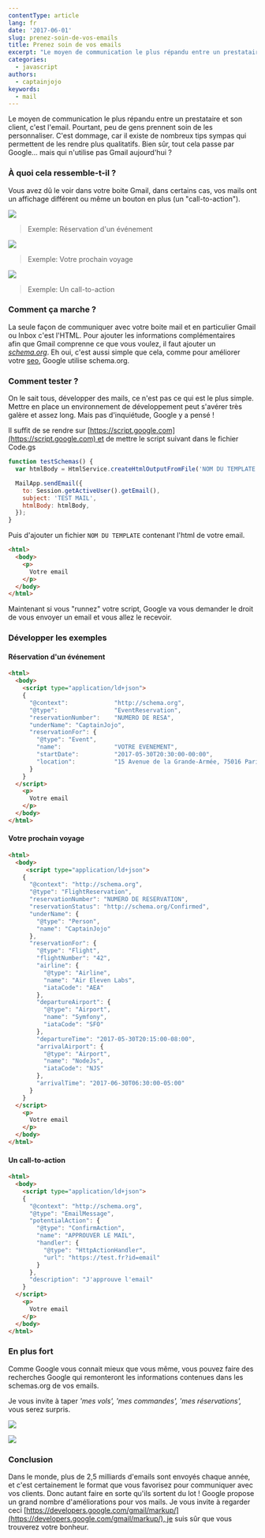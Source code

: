 ```yaml
---
contentType: article
lang: fr
date: '2017-06-01'
slug: prenez-soin-de-vos-emails
title: Prenez soin de vos emails
excerpt: "Le moyen de communication le plus répandu entre un prestataire\_et son client, c'est l'email. Pourtant, peu de gens prennent soin de les personnaliser. C'est dommage, car il existe de nombreux tips sympas qui permettent de les rendre plus qualitatifs. Bien sûr, tout cela passe par Google... mais qui n'utilise pas Gmail aujourd'hui ?"
categories:
  - javascript
authors:
  - captainjojo
keywords:
  - mail
---
```


Le moyen de communication le plus répandu entre un prestataire et son client, c'est l'email. Pourtant, peu de gens prennent soin de les personnaliser. C'est dommage, car il existe de nombreux tips sympas qui permettent de les rendre plus qualitatifs. Bien sûr, tout cela passe par Google... mais qui n'utilise pas Gmail aujourd'hui ?

### À quoi cela ressemble-t-il ?

Vous avez dû le voir dans votre boite Gmail, dans certains cas, vos mails ont un affichage différent ou même un bouton en plus (un "call-to-action").

![](/_assets/posts/2017-06-01-prenez-soin-de-vos-emails/capture-decran-2017-05-30-a-20.20.36.png)

> Exemple: Réservation d'un événement

![](/_assets/posts/2017-06-01-prenez-soin-de-vos-emails/capture-decran-2017-05-30-a-20.26.14.png)

> Exemple: Votre prochain voyage

![](/_assets/posts/2017-06-01-prenez-soin-de-vos-emails/capture-decran-2017-05-30-a-20.29.24.png)

> Exemple: Un call-to-action

### Comment ça marche ?

La seule façon de communiquer avec votre boite mail et en particulier Gmail ou Inbox c'est l'HTML. Pour ajouter les informations complémentaires afin que Gmail comprenne ce que vous voulez, il faut ajouter un *[schema.org](http://schema.org/)*. Eh oui, c'est aussi simple que cela, comme pour améliorer votre [seo](https://developers.google.com/search/docs/guides/), Google utilise schema.org.

### Comment tester ?

On le sait tous, développer des mails, ce n'est pas ce qui est le plus simple. Mettre en place un environnement de développement peut s'avérer très galère et assez long. Mais pas d'inquiétude, Google y a pensé !

Il suffit de se rendre sur [https://script.google.com](https://script.google.com) et de mettre le script suivant dans le fichier Code.gs

```javascript
function testSchemas() {
  var htmlBody = HtmlService.createHtmlOutputFromFile('NOM DU TEMPLATE').getContent();

  MailApp.sendEmail({
    to: Session.getActiveUser().getEmail(),
    subject: 'TEST MAIL',
    htmlBody: htmlBody,
  });
}
```

Puis d'ajouter un fichier ```NOM DU TEMPLATE``` contenant l'html de votre email.

```html
<html>
  <body>
    <p>
      Votre email
    </p>
  </body>
</html>
```

Maintenant si vous "runnez" votre script, Google va vous demander le droit de vous envoyer un email et vous allez le recevoir.

### Développer les exemples

#### Réservation d'un événement

```html
<html>
  <body>
    <script type="application/ld+json">
    {
      "@context":             "http://schema.org",
      "@type":                "EventReservation",
      "reservationNumber":    "NUMERO DE RESA",
      "underName": "CaptainJojo",
      "reservationFor": {
        "@type": "Event",
        "name":               "VOTRE EVENEMENT",
        "startDate":          "2017-05-30T20:30:00-00:00",
        "location":           "15 Avenue de la Grande-Armée, 75016 Paris"
      }
    }
  </script>
    <p>
      Votre email
    </p>
  </body>
</html>
```

#### Votre prochain voyage

```html
<html>
  <body>
     <script type="application/ld+json">
    {
      "@context": "http://schema.org",
      "@type": "FlightReservation",
      "reservationNumber": "NUMERO DE RESERVATION",
      "reservationStatus": "http://schema.org/Confirmed",
      "underName": {
        "@type": "Person",
        "name": "CaptainJojo"
      },
      "reservationFor": {
        "@type": "Flight",
        "flightNumber": "42",
        "airline": {
          "@type": "Airline",
          "name": "Air Eleven Labs",
          "iataCode": "AEA"
        },
        "departureAirport": {
          "@type": "Airport",
          "name": "Symfony",
          "iataCode": "SFO"
        },
        "departureTime": "2017-05-30T20:15:00-08:00",
        "arrivalAirport": {
          "@type": "Airport",
          "name": "NodeJs",
          "iataCode": "NJS"
        },
        "arrivalTime": "2017-06-30T06:30:00-05:00"
      }
    }
  </script>
    <p>
      Votre email
    </p>
  </body>
</html>
```

#### Un call-to-action

```html
<html>
  <body>
    <script type="application/ld+json">
    {
      "@context": "http://schema.org",
      "@type": "EmailMessage",
      "potentialAction": {
        "@type": "ConfirmAction",
        "name": "APPROUVER LE MAIL",
        "handler": {
          "@type": "HttpActionHandler",
          "url": "https://test.fr?id=email"
        }
      },
      "description": "J'approuve l'email"
    }
  </script>
    <p>
      Votre email
    </p>
  </body>
</html>
```

### En plus fort

Comme Google vous connait mieux que vous même, vous pouvez faire des recherches Google qui remonteront les informations contenues dans les schemas.org de vos emails.

Je vous invite à taper *'mes vols', 'mes commandes', 'mes réservations',*  vous serez surpris.

![](/_assets/posts/2017-06-01-prenez-soin-de-vos-emails/capture-decran-2017-05-30-a-21.11.52.png)

![](/_assets/posts/2017-06-01-prenez-soin-de-vos-emails/capture-decran-2017-05-30-a-21.11.11.png)

### Conclusion

Dans le monde, plus de 2,5 milliards d'emails sont envoyés chaque année, et c'est certainement le format que vous favorisez pour communiquer avec vos clients. Donc autant faire en sorte qu'ils sortent du lot ! Google propose un grand nombre d'améliorations pour vos mails. Je vous invite à regarder ceci [https://developers.google.com/gmail/markup/](https://developers.google.com/gmail/markup/), je suis sûr que vous trouverez votre bonheur.
